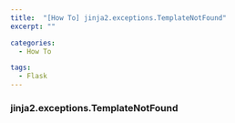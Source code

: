 ```yaml
---
title:  "[How To] jinja2.exceptions.TemplateNotFound"
excerpt: ""

categories:
  - How To

tags:
  - Flask
---
```


### jinja2.exceptions.TemplateNotFound